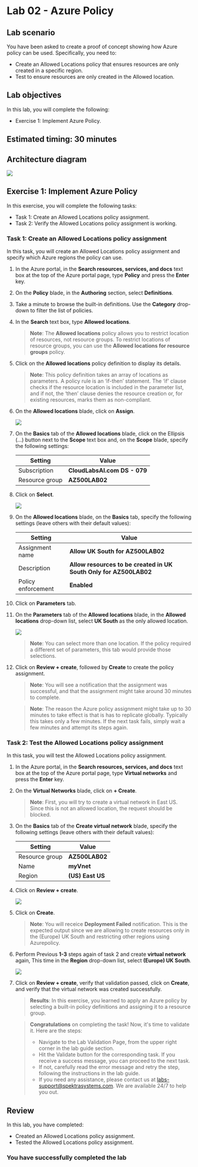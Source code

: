 # Lab 02 - Azure Policy

## Lab scenario

You have been asked to create a proof of concept showing how Azure policy can be used. Specifically, you need to:

- Create an Allowed Locations policy that ensures resources are only created in a specific region.
- Test to ensure resources are only created in the Allowed location.

## Lab objectives

In this lab, you will complete the following:

- Exercise 1: Implement Azure Policy.

## Estimated timing: 30 minutes

## Architecture diagram

![](../Labs/Lab-Scenario-Preview/media/AZ-500-LSP-Mod-1a-2.png)

## Exercise 1: Implement Azure Policy

In this exercise, you will complete the following tasks:

- Task 1: Create an Allowed Locations policy assignment.
- Task 2: Verify the Allowed Locations policy assignment is working. 

### Task 1: Create an Allowed Locations policy assignment

In this task, you will create an Allowed Locations policy assignment and specify which Azure regions the policy can use.

1. In the Azure portal, in the **Search resources, services, and docs** text box at the top of the Azure portal page, type **Policy** and press the **Enter** key.

1. On the **Policy** blade, in the **Authoring** section, select **Definitions**.

1. Take a minute to browse the built-in definitions. Use the **Category** drop-down to filter the list of policies.

1. In the **Search** text box, type **Allowed locations**. 

   >**Note**: The **Allowed locations** policy allows you to restrict location of resources, not resource groups. To restrict locations of resource groups, you can use the **Allowed locations for resource groups** policy.

1. Click on the **Allowed locations** policy definition to display its details.

   >**Note**: This policy definition takes an array of locations as parameters. A policy rule is an ‘if-then’ statement. The ‘if’ clause checks if the resource location is included in the parameter list, and if not, the ‘then’ clause denies the resource creation or, for existing resources, marks them as non-compliant.

1. On the **Allowed locations** blade, click on **Assign**.

   
   ![](../images/lab2-4.png)

1. On the **Basics** tab of the **Allowed locations** blade, click on the Ellipsis (...) button next to the **Scope** text box and, on the **Scope** blade, specify the following settings:

   |Setting|Value|
   |---|---|
   |Subscription|**CloudLabsAI.com DS - 079**|
   |Resource group|**AZ500LAB02**|

1. Click on **Select**.

    ![](../images/lab2-1.png)

1. On the **Allowed locations** blade, on the **Basics** tab, specify the following settings (leave others with their default values):

   |Setting|Value|
   |---|---|
   |Assignment name|**Allow UK South for AZ500LAB02**|
   |Description|**Allow resources to be created in UK South Only for AZ500LAB02**|
   |Policy enforcement|**Enabled**|

1. Click on **Parameters** tab.

1. On the **Parameters** tab of the **Allowed locations** blade, in the **Allowed locations** drop-down list, select **UK South** as the only allowed location.

   ![](../images/lab2-5.png)

   >**Note**: You can select more than one location. If the policy required a different set of parameters, this tab would provide those selections. 

1. Click on **Review + create**, followed by **Create** to create the policy assignment. 

   >**Note**: You will see a notification that the assignment was successful, and that the assignment might take around 30 minutes to complete.

   >**Note**: The reason the Azure policy assignment might take up to 30 minutes to take effect is that is has to replicate globally. Typically this takes only a few minutes.  If the next task fails, simply wait a few minutes and attempt its steps again.

### Task 2: Test the Allowed Locations policy assignment

In this task, you will test the Allowed Locations policy assignment. 

1. In the Azure portal, in the **Search resources, services, and docs** text box at the top of the Azure portal page, type **Virtual networks** and press the **Enter** key.

1. On the **Virtual Networks** blade, click on **+ Create**.

   >**Note**: First, you will try to create a virtual network in East US. Since this is not an allowed location, the request should be blocked. 

1. On the **Basics** tab of the **Create virtual network** blade, specify the following settings (leave others with their default values):

    |Setting|Value|
    |---|---|
    |Resource group|**AZ500LAB02**|
    |Name|**myVnet**|
    |Region|**(US) East US**|

1. Click on **Review + create**. 

   ![](../images/lab2-2.1.png)
 
1. Click on **Create**. 

    > **Note**: You will receice **Deployment Failed** notification. This is the expected output since we are allowing to create resources only in the (Europe) UK South and restricting other regions using Azurepolicy.

1. Perform Previous **1-3** steps again of task 2 and create **virtual network** again, This time in the **Region** drop-down list, select **(Europe) UK South**.

   ![](../images/lab2-3.png)

1. Click on **Review + create**, verify that validation passed, click on **Create**, and verify that the virtual network was created successfully. 

   > **Results**: In this exercise, you learned to apply an Azure policy by selecting a built-in policy definitions and assigning it to a resource group.
 
   > **Congratulations** on completing the task! Now, it's time to validate it. Here are the steps:
   > - Navigate to the Lab Validation Page, from the upper right corner in the lab guide section.
   > - Hit the Validate button for the corresponding task. If you receive a success message, you can proceed to the next task. 
   > - If not, carefully read the error message and retry the step, following the instructions in the lab guide.
   > - If you need any assistance, please contact us at labs-support@spektrasystems.com. We are available 24/7 to help you out.

## Review
In this lab, you have completed:
- Created an Allowed Locations policy assignment.
- Tested the Allowed Locations policy assignment.

### You have successfully completed the lab


